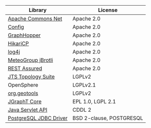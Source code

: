 | Library   |     License   |
|-----------|-------------|
| [Apache Commons Net](https://commons.apache.org/proper/commons-net/) |  Apache 2.0 | 
| [Config](https://github.com/typesafehub/config) |  Apache 2.0 | 
| [GraphHopper](https://github.com/graphhopper/graphhopper) |  Apache 2.0 | 
| [HikariCP](https://github.com/brettwooldridge/HikariCP) |  Apache 2.0 | 
| [log4j](https://logging.apache.org/log4j/2.x/) |  Apache 2.0 | 
| [MeteoGroup jBrotli](https://github.com/MeteoGroup/jbrotli) |  Apache 2.0 | 
| [REST Assured](http://rest-assured.io/) |  Apache 2.0 | 
| [JTS Topology Suite](https://sourceforge.net/projects/jts-topo-suite/) |  LGPLv2 | 
| OpenSphere |  LGPLv2.1 | 
| [org.geotools](http://geotools.org/) |  LGPLv2 | 
| [JGraphT Core](http://jgrapht.org/) |  EPL 1.0, LGPL 2.1 | 
| [Java Servlet API](https://mvnrepository.com/artifact/javax.servlet/javax.servlet-api) |  CDDL 2 | 
| [PostgreSQL JDBC Driver](https://jdbc.postgresql.org/) |  BSD 2-clause, POSTGRESQL | 
